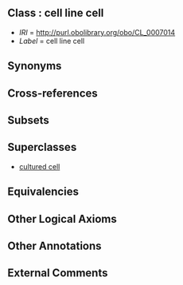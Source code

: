 
## Class : cell line cell

 * *IRI* = http://purl.obolibrary.org/obo/CL_0007014
 * *Label* = cell line cell

## Synonyms


## Cross-references


## Subsets


## Superclasses

 * [cultured cell](../../CL/10/CL_0000010.md)

## Equivalencies


## Other Logical Axioms


## Other Annotations


## External Comments

